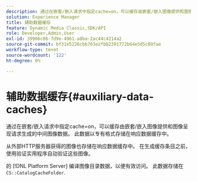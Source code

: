 ```yaml
---
description: 通过在嵌套/嵌入请求中指定cache=on，可以缓存由嵌套/嵌入图像提供和图像呈现请求生成的中间图像数据。 此数据以专有格式存储在响应数据缓存中。
solution: Experience Manager
title: 辅助数据缓存
feature: Dynamic Media Classic,SDK/API
role: Developer,Admin,User
exl-id: 39906c86-fd9e-4961-a8ba-2ac44c4214a2
source-git-commit: bf31e5226cbb763e2fb82391772b64e5d5c89fae
workflow-type: tm+mt
source-wordcount: '122'
ht-degree: 0%

---
```


# 辅助数据缓存{#auxiliary-data-caches}

通过在嵌套/嵌入请求中指定cache=on，可以缓存由嵌套/嵌入图像提供和图像呈现请求生成的中间图像数据。 此数据以专有格式存储在响应数据缓存中。

从外部HTTP服务器获得的图像也存储在响应数据缓存中。 在生成缓存条目之前，使用验证实用程序自动验证这些图像。

的 [!DNL Platform Server] 编译图像目录数据，以便有效访问。 此数据存储在 `CS::CatalogCacheFolder`.
